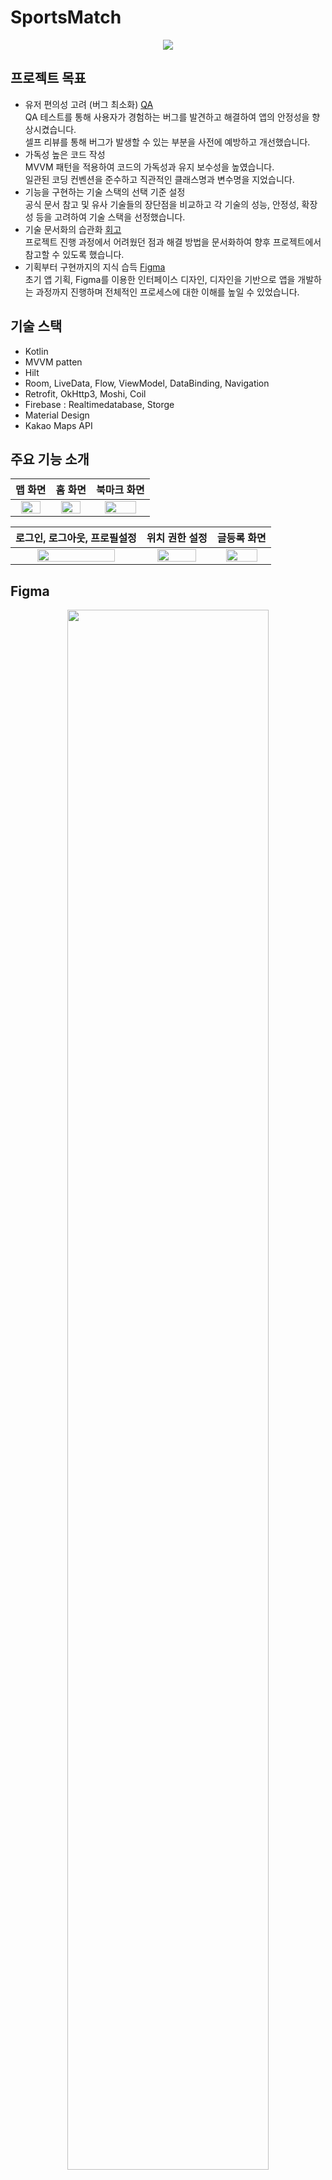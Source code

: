 # SportsMatch

<div align=center> 
<img src="https://github.com/yyd3157/SportsMatch/assets/70931998/d33ce0f7-01f1-48ca-af7a-d9b12559a889"/>
</div>

## 프로젝트 목표
+ 유저 편의성 고려 (버그 최소화) [QA](https://docs.google.com/spreadsheets/d/1UOEiVBkLeI2TW2MY4NYXL57knUaU-WWvD2SAqXkdt6Y/edit#gid=2121725334)   
QA 테스트를 통해 사용자가 경험하는 버그를 발견하고 해결하여 앱의 안정성을 향상시켰습니다.  
셀프 리뷰를 통해 버그가 발생할 수 있는 부분을 사전에 예방하고 개선했습니다.
+ 가독성 높은 코드 작성  
MVVM 패턴을 적용하여 코드의 가독성과 유지 보수성을 높였습니다.  
일관된 코딩 컨벤션을 준수하고 직관적인 클래스명과 변수명을 지었습니다.
+ 기능을 구현하는 기술 스택의 선택 기준 설정  
공식 문서 참고 및 유사 기술들의 장단점을 비교하고 각 기술의 성능, 안정성, 확장성 등을 고려하여 기술 스택을 선정했습니다.
+ 기술 문서화의 습관화 [회고](https://docs.google.com/spreadsheets/d/1UOEiVBkLeI2TW2MY4NYXL57knUaU-WWvD2SAqXkdt6Y/edit#gid=447502975)   
프로젝트 진행 과정에서 어려웠던 점과 해결 방법을 문서화하여 향후 프로젝트에서 참고할 수 있도록 했습니다.
+ 기획부터 구현까지의 지식 습득 [Figma](https://www.figma.com/file/NLIjK8EF2QCIGKZPM01Wer/sports-match?type=design&node-id=8-285&mode=design&t=IYEFBK9531yfYNW0-0)   
초기 앱 기획, Figma를 이용한 인터페이스 디자인, 디자인을 기반으로 앱을 개발하는 과정까지 진행하며 전체적인 프로세스에 대한 이해를 높일 수 있었습니다.

## 기술 스택
+ Kotlin
+ MVVM patten
+ Hilt
+ Room, LiveData, Flow, ViewModel, DataBinding, Navigation
+ Retrofit, OkHttp3, Moshi, Coil
+ Firebase : Realtimedatabase, Storge 
+ Material Design
+ Kakao Maps API

## 주요 기능 소개

|맵 화면|홈 화면|북마크 화면|
|:-----:|:-----:|:-----:|
|<img width="80%" src="https://github.com/yyd3157/SportsMatch/assets/70931998/ca9e4b6b-ce25-4da6-aedb-96337e91a88f"/>|<img width="80%" src="https://github.com/yyd3157/SportsMatch/assets/70931998/5c8bb2f0-c684-4f00-8c93-bf1e34dcd284"/>|<img width="80%" src="https://github.com/yyd3157/SportsMatch/assets/70931998/42c5c4f9-f43d-4f3b-9968-9f7db3a5a8a4"/>|

|로그인, 로그아웃, 프로필설정|위치 권한 설정|글등록 화면|
|:-----:|:-----:|:-----:|
|<img width="80%" src="https://github.com/yyd3157/SportsMatch/assets/70931998/d8a599ef-647e-4147-b7a3-ce0c30a97edf"/>|<img width="80%" src="https://github.com/yyd3157/SportsMatch/assets/70931998/c176d3ae-13b7-4fdf-b912-73a286ad7bd4"/>|<img width="80%" src="https://github.com/yyd3157/SportsMatch/assets/70931998/529da02f-de2c-43f5-9ce6-51f2a688c4c2"/>|

## Figma
<div align=center> 
<img width="80%" src="https://github.com/yyd3157/SportsMatch/assets/70931998/ac5acbcd-6220-4b12-a5ff-93d951388312"/>
</div>
